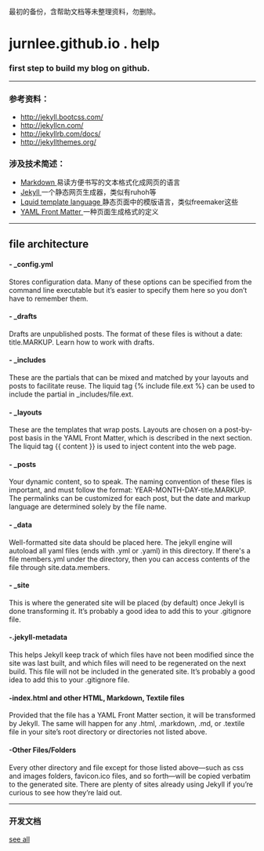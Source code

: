最初的备份，含帮助文档等未整理资料，勿删除。

# jurnlee.github.io . help

### first step to build my blog on github.
----
### 参考资料：
- http://jekyll.bootcss.com/  
- http://jekyllcn.com/ 
- http://jekyllrb.com/docs/ 
- http://jekyllthemes.org/ 

### 涉及技术简述：
- [Markdown ](http://daringfireball.net/projects/markdown/) 易读方便书写的文本格式化成网页的语言
- [Jekyll ](http://jekyllrb.com/)  一个静态网页生成器，类似有ruhoh等
- [Lquid template language ](http://wiki.shopify.com/Liquid)   静态页面中的模版语言，类似freemaker这些
- [YAML Front Matter ](http://jekyllrb.com/docs/frontmatter/)  一种页面生成格式的定义

----
## file architecture
#### - _config.yml
Stores configuration data. Many of these options can be specified from the command line executable but it’s easier to specify them here so you don’t have to remember them.
#### - _drafts
Drafts are unpublished posts. The format of these files is without a date: title.MARKUP. Learn how to work with drafts.
#### - _includes
These are the partials that can be mixed and matched by your layouts and posts to facilitate reuse. The liquid tag {% include file.ext %} can be used to include the partial in _includes/file.ext.
#### - _layouts
These are the templates that wrap posts. Layouts are chosen on a post-by-post basis in the YAML Front Matter, which is described in the next section. The liquid tag  {{ content }} is used to inject content into the web page.
#### - _posts
Your dynamic content, so to speak. The naming convention of these files is important, and must follow the format: YEAR-MONTH-DAY-title.MARKUP. The permalinks can be customized for each post, but the date and markup language are determined solely by the file name.
#### - _data
Well-formatted site data should be placed here. The jekyll engine will autoload all yaml files (ends with  .yml or .yaml) in this directory. If there's a file members.yml under the directory, then you can access contents of the file through site.data.members.
#### - _site
This is where the generated site will be placed (by default) once Jekyll is done transforming it. It’s probably a good idea to add this to your .gitignore file.
#### -.jekyll-metadata
This helps Jekyll keep track of which files have not been modified since the site was last built, and which files will need to be regenerated on the next build. This file will not be included in the generated site. It’s probably a good idea to add this to your .gitignore file.
#### -index.html and other HTML, Markdown, Textile files
Provided that the file has a YAML Front Matter section, it will be transformed by Jekyll. The same will happen for any .html, .markdown,  .md, or .textile file in your site’s root directory or directories not listed above.
#### -Other Files/Folders
Every other directory and file except for those listed above—such as css and images folders,  favicon.ico files, and so forth—will be copied verbatim to the generated site. There are plenty of sites already using Jekyll if you’re curious to see how they’re laid out.

---
### 开发文档
[see all](http://jekyllrb.com/docs/)

